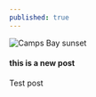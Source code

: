 ```yaml
---
published: true
---
```





![Camps Bay sunset]({{site.baseurl}}/assets/img/CNV00005.JPG)
#### this is a new post
Test post
